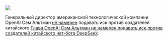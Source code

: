<!--2025-02-03 14:42:08-->
<div class="yb">
  <div class="rss smaller1 habr"><img src="https://habrastorage.org/getpro/habr/upload_files/1b3/cc3/3f2/1b3cc33f298618597e8d555d5d4baaad.png" /><p>Генеральный директор американской технологической компании OpenAI Сэм Альтман <a href="https://tass.ru/ekonomika/23043059" rel="noopener noreferrer nofollow">не&nbsp;намерен</a> подавать иск против создателей китайского <a href="https://habr.com/ru/news/877620/"... <br><a class="light" href="https://habr.com/ru/news/879104/?utm_source=habrahabr&utm_medium=rss&utm_campaign=879104">Глава OpenAI Сэм Альтман не намерен подавать иск против создателей китайского чат-бота DeepSeek</a></div>
</div>

